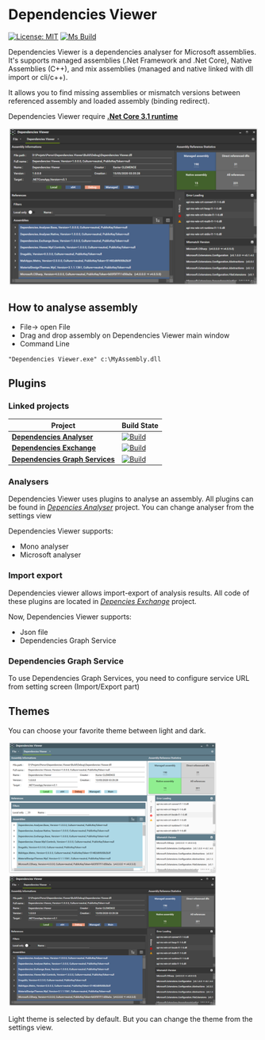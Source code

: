 # Dependencies Viewer

[![License: MIT](https://img.shields.io/badge/License-MIT-yellow.svg)](https://opensource.org/licenses/MIT)
[![Ms Build][github-actions-badge]][github-actions]

Dependencies Viewer is a dependencies analyser for Microsoft assemblies. It's supports managed assemblies (.Net Framework and .Net Core), Native Assemblies (C++), and mix assemblies (managed and native linked with dll import or cli/c++).

It allows you to find missing assemblies or mismatch versions between referenced assembly and loaded assembly (binding redirect).

Dependencies Viewer require [**.Net Core 3.1 runtime**](https://dotnet.microsoft.com/download/dotnet-core/3.1)

<img src="doc/images/viewer-dark.png"/>

## How to analyse assembly 
- File-> open File
- Drag and drop assembly on Dependencies Viewer main window
- Command Line 
```
"Dependencies Viewer.exe" c:\MyAssembly.dll
```

## Plugins

### Linked projects
|        Project                                        |                Build State                                | 
| ----------------------------------------------------- | --------------------------------------------------------- | 
| [**Dependencies Analyser**][analyser-url]             |      [![Build][analyser-badge]][analyser-url]             | 
| [**Dependencies Exchange**][exchange-url]             |      [![Build][exchange-badge]][exchange-url]             | 
| [**Dependencies Graph Services**][graph-service-url]  |      [![Build][graph-service-badge]][graph-service-url]   | 

### Analysers

Dependencies Viewer uses plugins to analyse an assembly. All plugins can be found in [*Depencies Analyser*][analyser-url] project. You can change analyser from the settings view

Dependencies Viewer supports:
- Mono analyser
- Microsoft analyser

### Import export 

Dependencies viewer allows import-export of analysis results. All code of these plugins are located in [*Depencies Exchange*][exchange-url] project.

Now, Dependencies Viewer supports:
- Json file
- Dependencies Graph Service

### Dependencies Graph Service

To use Dependencies Graph Services, you need to configure service URL from setting screen (Import/Export part)

## Themes
You can choose your favorite theme between light and dark.

<img src="doc/images/viewer-light.png" width="420"/>  <img src="doc/images/viewer-dark.png" width="420"/>

Light theme is selected by default. But you can change the theme from the settings view.

[github-actions]:                  https://github.com/xclemence/Dependencies.Viewer/actions
[github-actions-badge]:            https://github.com/xclemence/Dependencies.Viewer/workflows/Build/badge.svg?branch=master

[graph-service-url]:               https://github.com/xclemence/Dependencies-graph-services
[graph-service-badge]:             https://github.com/xclemence/Dependencies-graph-services/workflows/Build/badge.svg?branch=master

[analyser-badge]:                  https://github.com/xclemence/Dependencies.Viewer/workflows/Ms%20Build/badge.svg
[analyser-url]:                    https://github.com/xclemence/Dependencies.Viewer

[exchange-badge]:                   https://github.com/xclemence/Dependencies.Exchange/workflows/WPF%20.NET%20Core/badge.svg?branch=master
[exchange-url]:                     https://github.com/xclemence/Dependencies.Exchange
